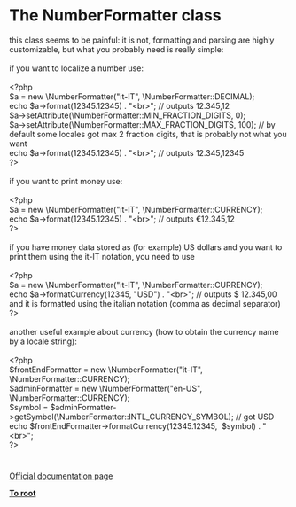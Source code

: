 # The NumberFormatter class




<div class="phpcode"><span class="html">
this class seems to be painful: it is not, formatting and parsing are highly customizable, but what you probably need is really simple:
<br>
<br>if you want to localize a number use:
<br>
<br><span class="default">&lt;?php
<br>$a </span><span class="keyword">= new \</span><span class="default">NumberFormatter</span><span class="keyword">(</span><span class="string">&quot;it-IT&quot;</span><span class="keyword">, \</span><span class="default">NumberFormatter</span><span class="keyword">::</span><span class="default">DECIMAL</span><span class="keyword">);
<br>echo </span><span class="default">$a</span><span class="keyword">-&gt;</span><span class="default">format</span><span class="keyword">(</span><span class="default">12345.12345</span><span class="keyword">) . </span><span class="string">&quot;&lt;br&gt;&quot;</span><span class="keyword">; </span><span class="comment">// outputs 12.345,12
<br></span><span class="default">$a</span><span class="keyword">-&gt;</span><span class="default">setAttribute</span><span class="keyword">(\</span><span class="default">NumberFormatter</span><span class="keyword">::</span><span class="default">MIN_FRACTION_DIGITS</span><span class="keyword">, </span><span class="default">0</span><span class="keyword">);
<br></span><span class="default">$a</span><span class="keyword">-&gt;</span><span class="default">setAttribute</span><span class="keyword">(\</span><span class="default">NumberFormatter</span><span class="keyword">::</span><span class="default">MAX_FRACTION_DIGITS</span><span class="keyword">, </span><span class="default">100</span><span class="keyword">); </span><span class="comment">// by default some locales got max 2 fraction digits, that is probably not what you want
<br></span><span class="keyword">echo </span><span class="default">$a</span><span class="keyword">-&gt;</span><span class="default">format</span><span class="keyword">(</span><span class="default">12345.12345</span><span class="keyword">) . </span><span class="string">&quot;&lt;br&gt;&quot;</span><span class="keyword">; </span><span class="comment">// outputs 12.345,12345
<br></span><span class="default">?&gt;
<br></span>
<br>if you want to print money use:
<br>
<br><span class="default">&lt;?php
<br>$a </span><span class="keyword">= new \</span><span class="default">NumberFormatter</span><span class="keyword">(</span><span class="string">&quot;it-IT&quot;</span><span class="keyword">, \</span><span class="default">NumberFormatter</span><span class="keyword">::</span><span class="default">CURRENCY</span><span class="keyword">);
<br>echo </span><span class="default">$a</span><span class="keyword">-&gt;</span><span class="default">format</span><span class="keyword">(</span><span class="default">12345.12345</span><span class="keyword">) . </span><span class="string">&quot;&lt;br&gt;&quot;</span><span class="keyword">; </span><span class="comment">// outputs &#x20AC;12.345,12
<br></span><span class="default">?&gt;
<br></span>
<br>if you have money data stored as (for example) US dollars and you want to print them using the it-IT notation, you need to use
<br>
<br><span class="default">&lt;?php
<br>$a </span><span class="keyword">= new \</span><span class="default">NumberFormatter</span><span class="keyword">(</span><span class="string">&quot;it-IT&quot;</span><span class="keyword">, \</span><span class="default">NumberFormatter</span><span class="keyword">::</span><span class="default">CURRENCY</span><span class="keyword">);
<br>echo </span><span class="default">$a</span><span class="keyword">-&gt;</span><span class="default">formatCurrency</span><span class="keyword">(</span><span class="default">12345</span><span class="keyword">, </span><span class="string">&quot;USD&quot;</span><span class="keyword">) . </span><span class="string">&quot;&lt;br&gt;&quot;</span><span class="keyword">; </span><span class="comment">// outputs $ 12.345,00 and it is formatted using the italian notation (comma as decimal separator)
<br></span><span class="default">?&gt;
<br></span>
<br>another useful example about currency (how to obtain the currency name by a locale string):
<br>
<br><span class="default">&lt;?php
<br>$frontEndFormatter </span><span class="keyword">= new \</span><span class="default">NumberFormatter</span><span class="keyword">(</span><span class="string">&quot;it-IT&quot;</span><span class="keyword">, \</span><span class="default">NumberFormatter</span><span class="keyword">::</span><span class="default">CURRENCY</span><span class="keyword">);
<br></span><span class="default">$adminFormatter </span><span class="keyword">= new \</span><span class="default">NumberFormatter</span><span class="keyword">(</span><span class="string">&quot;en-US&quot;</span><span class="keyword">, \</span><span class="default">NumberFormatter</span><span class="keyword">::</span><span class="default">CURRENCY</span><span class="keyword">);
<br></span><span class="default">$symbol </span><span class="keyword">= </span><span class="default">$adminFormatter</span><span class="keyword">-&gt;</span><span class="default">getSymbol</span><span class="keyword">(\</span><span class="default">NumberFormatter</span><span class="keyword">::</span><span class="default">INTL_CURRENCY_SYMBOL</span><span class="keyword">); </span><span class="comment">// got USD
<br></span><span class="keyword">echo </span><span class="default">$frontEndFormatter</span><span class="keyword">-&gt;</span><span class="default">formatCurrency</span><span class="keyword">(</span><span class="default">12345.12345</span><span class="keyword">,&#xA0; </span><span class="default">$symbol</span><span class="keyword">) . </span><span class="string">&quot;&lt;br&gt;&quot;</span><span class="keyword">;
<br></span><span class="default">?&gt;</span>
</span>
</div>
  

#

[Official documentation page](https://www.php.net/manual/en/class.numberformatter.php)

**[To root](/README.md)**